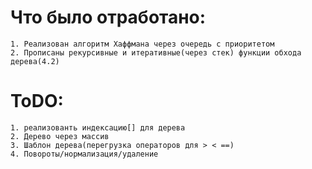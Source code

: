 # Что было отработано:
    1. Реализован алгоритм Хаффмана через очередь с приоритетом
    2. Прописаны рекурсивные и итеративные(через стек) функции обхода дерева(4.2)
# ToDO:
    1. реализованть индексацию[] для дерева
    2. Дерево через массив
    3. Шаблон дерева(перегрузка операторов для > < ==) 
    4. Повороты/нормализация/удаление